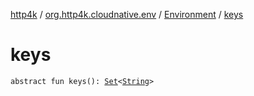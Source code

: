 [http4k](../../index.md) / [org.http4k.cloudnative.env](../index.md) / [Environment](index.md) / [keys](./keys.md)

# keys

`abstract fun keys(): `[`Set`](https://kotlinlang.org/api/latest/jvm/stdlib/kotlin.collections/-set/index.html)`<`[`String`](https://kotlinlang.org/api/latest/jvm/stdlib/kotlin/-string/index.html)`>`